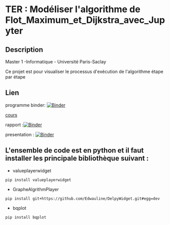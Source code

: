 # TER : Modéliser l'algorithme de Flot_Maximum_et_Dijkstra_avec_Jupyter
## Description 
Master 1 -Informatique - Université Paris-Saclay

Ce projet est pour visualiser le processus d'exécution de l'algorithme étape par étape

## Lien
programme  binder:
[![Binder](https://mybinder.org/badge_logo.svg)](https://mybinder.org/v2/gh/Toaddd/ter/master)

[cours](https://gitlab.u-psud.fr/nicolas.thiery/ter-jupyter)

rapport :[![Binder](https://mybinder.org/badge_logo.svg)](https://mybinder.org/v2/gh/Toaddd/ter/blob/master/rapport_Tingting_ZHU_Yu_YANG.ipynb/master)

presentation : [![Binder](https://mybinder.org/badge_logo.svg)](https://mybinder.org/v2/gh/Toaddd/ter/blob/master/soutenance.ipynb/master)

## L'ensemble de code est en python et il faut installer les principale bibliothèque suivant :

* valueplayerwidget
```
pip install valueplayerwidget
```
* GrapheAlgrithmPlayer
```
pip install git+https://github.com/Edwauline/DelpyWidget.git#egg=dev
```
* bqplot
```
pip install bqplot
```






